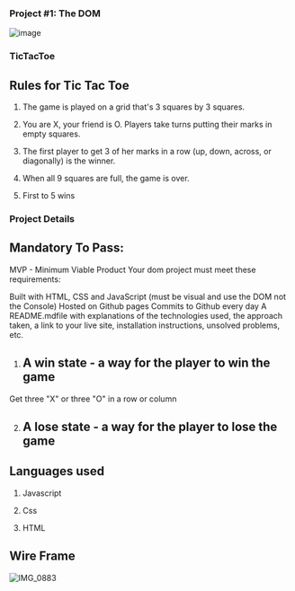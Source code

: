 ### Project #1: The DOM
![image](https://user-images.githubusercontent.com/94818557/150651233-86d4dcab-5d39-4305-a1bc-971cb855671b.png)

### TicTacToe

## Rules for Tic Tac Toe 

1. The game is played on a grid that's 3 squares by 3 squares.

2. You are X, your friend is O. Players take turns putting their marks in empty squares.

3. The first player to get 3 of her marks in a row (up, down, across, or diagonally) is the winner.

4. When all 9 squares are full, the game is over.

5. First to 5 wins 

### Project Details
## Mandatory To Pass:
MVP - Minimum Viable Product
Your dom project must meet these requirements:

Built with HTML, CSS and JavaScript (must be visual and use the DOM not the Console)
Hosted on Github pages
Commits to Github every day
A README.mdfile with explanations of the technologies used, the approach taken, a link to your live site, installation instructions, unsolved problems, etc. 


1. ## A win state - a way for the player to win the game

Get three "X" or three "O" in a row or column

2. ## A lose state - a way for the player to lose the game


## Languages used

1. Javascript

2. Css

3. HTML

## Wire Frame
![IMG_0883](https://user-images.githubusercontent.com/94818557/150656576-75c9d0a2-506d-4fdb-9604-c9101add2ebd.jpg)

